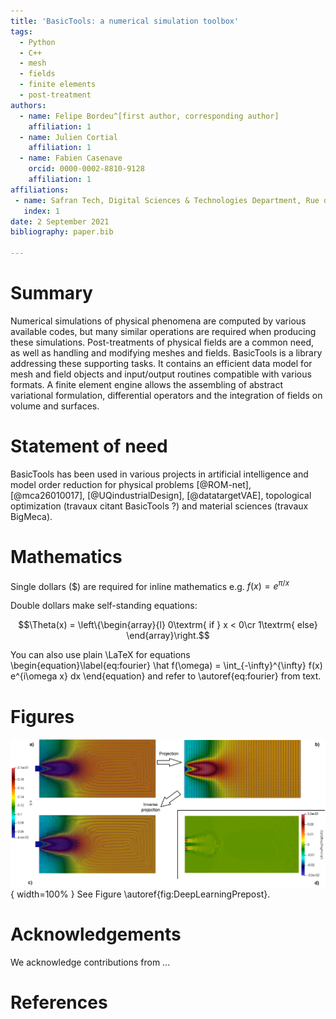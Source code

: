 ```yaml
---
title: 'BasicTools: a numerical simulation toolbox'
tags:
  - Python
  - C++
  - mesh
  - fields
  - finite elements
  - post-treatment
authors:
  - name: Felipe Bordeu^[first author, corresponding author]
    affiliation: 1
  - name: Julien Cortial
    affiliation: 1
  - name: Fabien Casenave
    orcid: 0000-0002-8810-9128
    affiliation: 1
affiliations:
 - name: Safran Tech, Digital Sciences & Technologies Department, Rue des Jeunes Bois, Châteaufort, 78114 Magny-Les-Hameaux, France
   index: 1
date: 2 September 2021
bibliography: paper.bib

---
```


# Summary

Numerical simulations of physical phenomena are computed by various available codes, 
but many similar operations are required when producing these simulations. Post-treatments
of physical fields are a common need, as well as handling and modifying meshes and 
fields. BasicTools is a library addressing these supporting tasks. It contains an 
efficient data model for mesh and field objects and input/output routines compatible 
with various formats. A finite element engine allows the assembling of abstract 
variational formulation, differential operators and the integration of fields on 
volume and surfaces.

# Statement of need

BasicTools has been used in various projects in artificial intelligence and 
model order reduction for physical problems [@ROM-net], [@mca26010017], 
[@UQindustrialDesign], [@datatargetVAE], topological optimization (travaux 
citant BasicTools ?) and material sciences (travaux BigMeca).



# Mathematics

Single dollars ($) are required for inline mathematics e.g. $f(x) = e^{\pi/x}$

Double dollars make self-standing equations:

$$\Theta(x) = \left\{\begin{array}{l}
0\textrm{ if } x < 0\cr
1\textrm{ else}
\end{array}\right.$$

You can also use plain \LaTeX for equations
\begin{equation}\label{eq:fourier}
\hat f(\omega) = \int_{-\infty}^{\infty} f(x) e^{i\omega x} dx
\end{equation}
and refer to \autoref{eq:fourier} from text.

# Figures

![Example of deep learning prepost.\label{fig:DeepLearningPrepost}](DeepLearningPrepost.png){ width=100% }
See Figure \autoref{fig:DeepLearningPrepost}.


# Acknowledgements

We acknowledge contributions from ...

# References

<!-- 
# Citations
Citations to entries in paper.bib should be in
[rMarkdown](http://rmarkdown.rstudio.com/authoring_bibliographies_and_citations.html)
format.

If you want to cite a software repository URL (e.g. something on GitHub without a preferred
citation) then you can do it with the example BibTeX entry below for @fidgit.

For a quick reference, the following citation commands can be used:
- `@author:2001`  ->  "Author et al. (2001)"
- `[@author:2001]` -> "(Author et al., 2001)"
- `[@author1:2001; @author2:2001]` -> "(Author1 et al., 2001; Author2 et al., 2002)"

# Figures

Figures can be included like this:
![Caption for example figure.\label{fig:example}](figure.png)
and referenced from text using \autoref{fig:example}.

Figure sizes can be customized by adding an optional second parameter:
![Caption for example figure.](figure.png){ width=20% } -->